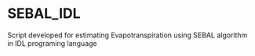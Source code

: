 # SEBAL_IDL
Script developed for estimating Evapotranspiration using SEBAL algorithm in IDL programing language
